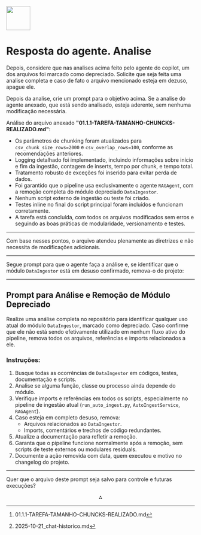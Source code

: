 <img src="https://r2cdn.perplexity.ai/pplx-full-logo-primary-dark%402x.png" style="height:64px;margin-right:32px"/>

# Resposta do agente. Analise

Depois, considere que nas analises acima feito pelo agente do copilot, um dos arquivos foi marcado como depreciado. Solicite que seja feita uma analise completa e caso de fato o arquivo mencionado esteja em dezuso, apague ele.

Depois da analise, crie um prompt para o objetivo acima. Se a analise do agente anexado, que está sendo analisado, esteja aderente, sem nenhuma modificação necessária.

Análise do arquivo anexado **"01.1.1-TAREFA-TAMANHO-CHUNCKS-REALIZADO.md"**:

- Os parâmetros de chunking foram atualizados para `csv_chunk_size_rows=2000` e `csv_overlap_rows=100`, conforme as recomendações anteriores.
- Logging detalhado foi implementado, incluindo informações sobre início e fim da ingestão, contagem de inserts, tempo por chunk, e tempo total.
- Tratamento robusto de exceções foi inserido para evitar perda de dados.
- Foi garantido que o pipeline usa exclusivamente o agente `RAGAgent`, com a remoção completa do módulo depreciado `DataIngestor`.
- Nenhum script externo de ingestão ou teste foi criado.
- Testes inline no final do script principal foram incluídos e funcionam corretamente.
- A tarefa está concluída, com todos os arquivos modificados sem erros e seguindo as boas práticas de modularidade, versionamento e testes.

***

Com base nesses pontos, o arquivo atendeu plenamente as diretrizes e não necessita de modificações adicionais.

***

Segue prompt para que o agente faça a análise e, se identificar que o módulo `DataIngestor` está em desuso confirmado, remova-o do projeto:

***

## Prompt para Análise e Remoção de Módulo Depreciado

Realize uma análise completa no repositório para identificar qualquer uso atual do módulo `DataIngestor`, marcado como depreciado. Caso confirme que ele não está sendo efetivamente utilizado em nenhum fluxo ativo do pipeline, remova todos os arquivos, referências e imports relacionados a ele.

### Instruções:

1. Busque todas as ocorrências de `DataIngestor` em códigos, testes, documentação e scripts.
2. Analise se alguma função, classe ou processo ainda depende do módulo.
3. Verifique imports e referências em todos os scripts, especialmente no pipeline de ingestão atual (`run_auto_ingest.py`, `AutoIngestService`, `RAGAgent`).
4. Caso esteja em completo desuso, remova:
    - Arquivos relacionados ao `DataIngestor`.
    - Imports, comentários e trechos de código redundantes.
5. Atualize a documentação para refletir a remoção.
6. Garanta que o pipeline funcione normalmente após a remoção, sem scripts de teste externos ou modulares residuals.
7. Documente a ação removida com data, quem executou e motivo no changelog do projeto.

***

Quer que o arquivo deste prompt seja salvo para controle e futuras execuções?
<span style="display:none">[^1][^2]</span>

<div align="center">⁂</div>

[^1]: 01.1.1-TAREFA-TAMANHO-CHUNCKS-REALIZADO.md

[^2]: 2025-10-21_chat-historico.md

